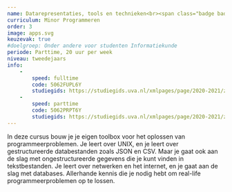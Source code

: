 ```yaml
---
name: Datarepresentaties, tools en technieken<br><span class="badge badge-secondary">volledig vernieuwd!</span>
curriculum: Minor Programmeren
order: 3
image: apps.svg
keuzevak: true
#doelgroep: Onder andere voor studenten Informatiekunde
periode: Parttime, 20 uur per week
niveau: tweedejaars
info:
    -
        speed: fulltime
        code: 5062FUPL6Y
        studiegids: https://studiegids.uva.nl/xmlpages/page/2020-2021/zoek-vak/vak/80266
    -
        speed: parttime
        code: 5062PRPT6Y
        studiegids: https://studiegids.uva.nl/xmlpages/page/2020-2021/zoek-vak/vak/80265
---
```


In deze cursus bouw je je eigen toolbox voor het oplossen van programmeerproblemen. Je leert over UNIX, en je leert over gestructureerde databestanden zoals JSON en CSV. Maar je gaat ook aan de slag met ongestructureerde gegevens die je kunt vinden in tekstbestanden. Je leert over netwerken en het internet, en je gaat aan de slag met databases. Allerhande kennis die je nodig hebt om real-life programmeerproblemen op te lossen.
